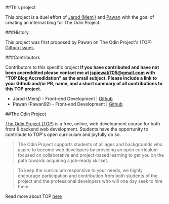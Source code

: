 ##This project

This project is a duel effort of [Jarod (Memj)](https://github.com/memj) and [Pawan](https://github.com/pawan92) with the goal of creating an internal blog for The Odin Project.

###History

This project was first proposed by Pawan on The Odin Project's (TOP) [Github Issues](https://github.com/TheOdinProject/curriculum/issues/3560#issuecomment-209073864). 

###Contributors

Contributors to this specific project **If you have contributed and have not been accreddited please contact me at jspiewak705@gmail.com with "TOP Blog Accredidation" as the email subject. Please include a link to your Github and/or PR, name, and a short summary of all contributions to this TOP project.**

* Jarod (Memj) - Front-end Development | [Github](https://github.com/memj)
* Pawan (Pawan92) - Front-end Development | [Github](https://github.com/pawan92)

##The Odin Project

[The Odin Project (TOP)](https://github.com/TheOdinProject/curriculum) is a free, online, web development course for both front & backend web development. Students have the opportunity to contribute to TOP's open curriculum and joyfully do so. 

>The Odin Project supports students of all ages and backgrounds who aspire to become web developers by providing an open curriculum focused on collaborative and project-based learning to get you on the path towards acquiring a job-ready skillset.

>To keep the curriculum responsive to your needs, we highly encourage participation and contribution from both students of the project and the professional developers who will one day seek to hire them.

Read more about TOP [here](https://github.com/TheOdinProject/curriculum/blob/master/getting_started.md)

